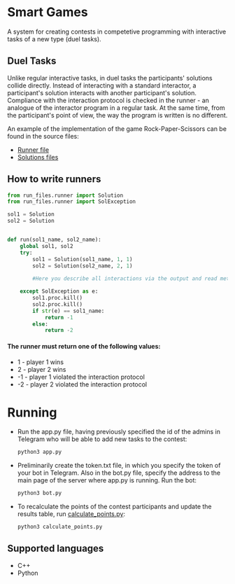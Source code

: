 # Smart Games

A system for creating contests in competetive programming with interactive tasks of a new type (duel tasks).

## Duel Tasks
Unlike regular interactive tasks, in duel tasks the participants' solutions collide directly. Instead of interacting with a standard interactor, a participant's solution interacts with another participant's solution. Compliance with the interaction protocol is checked in the runner - an analogue of the interactor program in a regular task. At the same time, from the participant's point of view, the way the program is written is no different.

An example of the implementation of the game Rock-Paper-Scissors can be found in the source files:
- [Runner file](now_runner_file.py)
- [Solutions files](run_files)

## How to write runners

```python
from run_files.runner import Solution
from run_files.runner import SolException

sol1 = Solution
sol2 = Solution


def run(sol1_name, sol2_name):
    global sol1, sol2
    try:
        sol1 = Solution(sol1_name, 1, 1)
        sol2 = Solution(sol2_name, 2, 1)
        
        #Here you describe all interactions via the output and read methods

    except SolException as e:
        sol1.proc.kill()
        sol2.proc.kill()
        if str(e) == sol1_name:
            return -1
        else:
            return -2

```


#### The runner must return one of the following values:
- 1 - player 1 wins
- 2 - player 2 wins
- -1 - player 1 violated the interaction protocol
- -2 - player 2 violated the interaction protocol


# Running
- Run the app.py file, having previously specified the id of the admins in Telegram who will be able to add new tasks to the contest:
    ```bash
    python3 app.py
    ```

- Preliminarily create the token.txt file, in which you specify the token of your bot in Telegram. Also in the bot.py file, specify the address to the main page of the server where app.py is running. Run the bot:
    ```bash
    python3 bot.py
    ```

- To recalculate the points of the contest participants and update the results table, run [calculate_points.py](calculate_points.py):
    ```bash
    python3 calculate_points.py
    ```


## Supported languages
- С++
- Python


